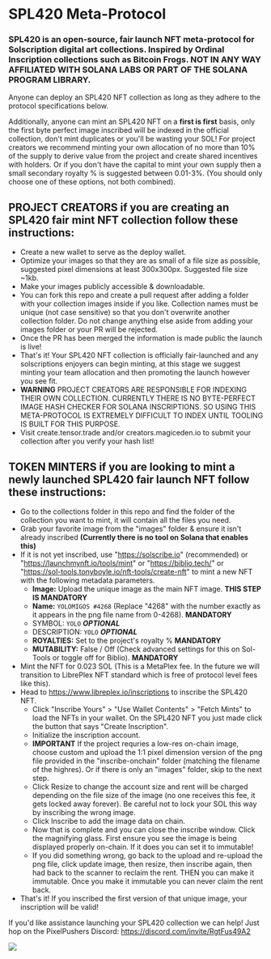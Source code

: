 # SPL420 Meta-Protocol
### SPL420 is an open-source, fair launch NFT meta-protocol for Solscription digital art collections. Inspired by Ordinal Inscription collections such as Bitcoin Frogs. **NOT IN ANY WAY AFFILIATED WITH SOLANA LABS OR PART OF THE SOLANA PROGRAM LIBRARY.**

Anyone can deploy an SPL420 NFT collection as long as they adhere to the protocol specifications below.

Additionally, anyone can mint an SPL420 NFT on a **first is first** basis, only the first byte perfect image inscribed will be indexed in the official collection, don't mint duplicates or you'll be wasting your SOL! For project creators we recommend minting your own allocation of no more than 10% of the supply to derive value from the project and create shared incentives with holders. Or if you don't have the capital to mint your own supply then a small secondary royalty % is suggested between 0.01-3%. (You should only choose one of these options, not both combined).

## **PROJECT CREATORS** if you are creating an SPL420 fair mint NFT collection follow these instructions:
- Create a new wallet to serve as the deploy wallet.
- Optimize your images so that they are as small of a file size as possible, suggested pixel dimensions at least 300x300px. Suggested file size ~1kb.
- Make your images publicly accessible & downloadable.
- You can fork this repo and create a pull request after adding a folder with your collection images inside if you like. Collection names must be unique (not case sensitive) so that you don't overwrite another collection folder. Do not change anything else aside from adding your images folder or your PR will be rejected.
- Once the PR has been merged the information is made public the launch is live!
- That's it! Your SPL420 NFT collection is officially fair-launched and any solscriptions enjoyers can begin minting, at this stage we suggest minting your team allocation and then promoting the launch however you see fit.
- **WARNING** PROJECT CREATORS ARE RESPONSIBLE FOR INDEXING THEIR OWN COLLECTION. CURRENTLY THERE IS NO BYTE-PERFECT IMAGE HASH CHECKER FOR SOLANA INSCRIPTIONS. SO USING THIS META-PROTOCOL IS EXTREMELY DIFFICULT TO INDEX UNTIL TOOLING IS BUILT FOR THIS PURPOSE.
- Visit create.tensor.trade and/or creators.magiceden.io to submit your collection after you verify your hash list!

## **TOKEN MINTERS** if you are looking to mint a newly launched SPL420 fair launch NFT follow these instructions:
- Go to the collections folder in this repo and find the folder of the collection you want to mint, it will contain all the files you need.
- Grab your favorite image from the "images" folder & ensure it isn't already inscribed **(Currently there is no tool on Solana that enables this)**
- If it is not yet inscribed, use "https://solscribe.io" (recommended) or "https://launchmynft.io/tools/mint" or "https://biblio.tech/" or "https://sol-tools.tonyboyle.io/nft-tools/create-nft" to mint a new NFT with the following metadata parameters.
   - **Image:** Upload the unique image as the main NFT image. **THIS STEP IS MANDATORY**
   - **Name:** ```YOLOMIGOS #4268``` (Replace "4268" with the number exactly as it appears in the png file name from 0-4268). **MANDATORY**
   - SYMBOL: ```YOLO``` ***OPTIONAL***
   - DESCRIPTION: ```YOLO``` ***OPTIONAL***
   - **ROYALTIES:** Set to the project's royalty % **MANDATORY**
   - **MUTABILITY:** False / Off (Check advanced settings for this on Sol-Tools or toggle off for Biblio). **MANDATORY**
- Mint the NFT for 0.023 SOL (This is a MetaPlex fee. In the future we will transition to LibrePlex NFT standard which is free of protocol level fees like this).
- Head to https://www.libreplex.io/inscriptions to inscribe the SPL420 NFT.
   - Click "Inscribe Yours" > "Use Wallet Contents" > "Fetch Mints" to load the NFTs in your wallet. On the SPL420 NFT you just made click the button that says "Create Inscription".
   - Initialize the inscription account.
   - **IMPORTANT** If the project requries a low-res on-chain image, choose custom and upload the 1:1 pixel dimension version of the png file provided in the "inscribe-onchain" folder (matching the filename of the highres). Or if there is only an "images" folder, skip to the next step.
   - Click Resize to change the account size and rent will be charged depending on the file size of the image (no one receives this fee, it gets locked away forever). Be careful not to lock your SOL this way by inscribing the wrong image.
   - Click Inscribe to add the image data on chain.
   - Now that is complete and you can close the inscribe window. Click the magnifying glass. First ensure you see the image is being displayed properly on-chain. If it does you can set it to immutable!
   - If you did something wrong, go back to the upload and re-upload the png file, click update image, then resize, then inscribe again, then had back to the scanner to reclaim the rent. THEN you can make it immutable. Once you make it immutable you can never claim the rent back.
- That's it! If you inscribed the first version of that unique image, your inscription will be valid!

If you'd like assistance launching your SPL420 collection we can help! Just hop on the PixelPushers Discord: https://discord.com/invite/RgtFus49A2

![](yolomigos.png)
